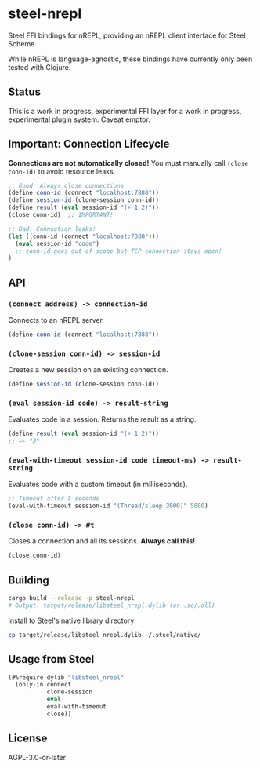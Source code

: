 # steel-nrepl

Steel FFI bindings for nREPL, providing an nREPL client interface for Steel Scheme.

While nREPL is language-agnostic, these bindings have currently only been tested with Clojure.

## Status

This is a work in progress, experimental FFI layer for a work in progress, experimental plugin system. Caveat emptor.

## Important: Connection Lifecycle

**Connections are not automatically closed!** You must manually call `(close conn-id)` to avoid resource leaks.

```scheme
;; Good: Always close connections
(define conn-id (connect "localhost:7888"))
(define session-id (clone-session conn-id))
(define result (eval session-id "(+ 1 2)"))
(close conn-id)  ;; IMPORTANT!

;; Bad: Connection leaks!
(let ((conn-id (connect "localhost:7888")))
  (eval session-id "code")
  ;; conn-id goes out of scope but TCP connection stays open!
)
```

## API

### `(connect address) -> connection-id`

Connects to an nREPL server.

```scheme
(define conn-id (connect "localhost:7888"))
```

### `(clone-session conn-id) -> session-id`

Creates a new session on an existing connection.

```scheme
(define session-id (clone-session conn-id))
```

### `(eval session-id code) -> result-string`

Evaluates code in a session. Returns the result as a string.

```scheme
(define result (eval session-id "(+ 1 2)"))
;; => "3"
```

### `(eval-with-timeout session-id code timeout-ms) -> result-string`

Evaluates code with a custom timeout (in milliseconds).

```scheme
;; Timeout after 5 seconds
(eval-with-timeout session-id "(Thread/sleep 3000)" 5000)
```

### `(close conn-id) -> #t`

Closes a connection and all its sessions. **Always call this!**

```scheme
(close conn-id)
```

## Building

```bash
cargo build --release -p steel-nrepl
# Output: target/release/libsteel_nrepl.dylib (or .so/.dll)
```

Install to Steel's native library directory:

```bash
cp target/release/libsteel_nrepl.dylib ~/.steel/native/
```

## Usage from Steel

```scheme
(#%require-dylib "libsteel_nrepl"
  (only-in connect
           clone-session
           eval
           eval-with-timeout
           close))
```

## License

AGPL-3.0-or-later
